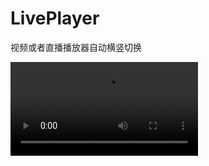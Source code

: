 # LivePlayer
视频或者直播播放器自动横竖切换
 
![image](http://oow9unpsa.bkt.clouddn.com/QQ20170807-192805-HD.mp4) 
